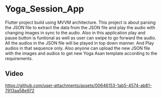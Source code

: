 # Yoga_Session_App

Flutter project build using MVVM architecture. 
This project is about parsing the JSON file to extract the data from the JSON file and play the audio with changing images in sync to the audio. 
Also in this application play and pause button is funtional as well as user can swipe to go forward the audio. 
All the audios in the JSON file will be played in top down manner.
And Play audios in that sequence only.
Also anyone can upload the new JSON file with the images and audios to get new Yoga Asan template according to the requirements.





## Video
https://github.com/user-attachments/assets/00646153-1ab5-4574-ab81-7913aa58e972
